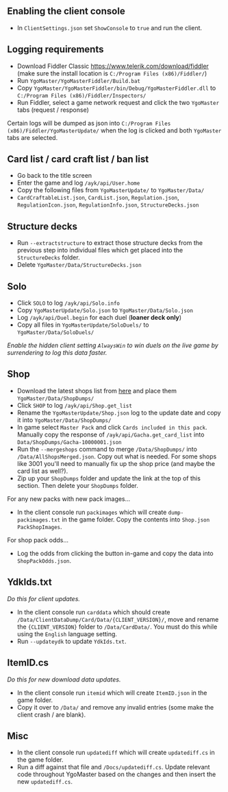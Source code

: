## Enabling the client console

- In `ClientSettings.json` set `ShowConsole` to `true` and run the client.

## Logging requirements

- Download Fiddler Classic https://www.telerik.com/download/fiddler (make sure the install location is `C:/Program Files (x86)/Fiddler/`)
- Run `YgoMaster/YgoMasterFiddler/Build.bat`
- Copy `YgoMaster/YgoMasterFiddler/bin/Debug/YgoMasterFiddler.dll` to `C:/Program Files (x86)/Fiddler/Inspectors/`
- Run Fiddler, select a game network request and click the two `YgoMaster` tabs (request / response)

Certain logs will be dumped as json into `C:/Program Files (x86)/Fiddler/YgoMasterUpdate/` when the log is clicked and both `YgoMaster` tabs are selected.

## Card list / card craft list / ban list

- Go back to the title screen
- Enter the game and log `/ayk/api/User.home`
- Copy the following files from `YgoMasterUpdate/` to `YgoMaster/Data/`
- `CardCraftableList.json`, `CardList.json`, `Regulation.json`, `RegulationIcon.json`, `RegulationInfo.json`, `StructureDecks.json`

## Structure decks

- Run `--extractstructure` to extract those structure decks from the previous step into individual files which get placed into the `StructureDecks` folder.
- Delete `YgoMaster/Data/StructureDecks.json`

## Solo

- Click `SOLO` to log `/ayk/api/Solo.info`
- Copy `YgoMasterUpdate/Solo.json` to `YgoMaster/Data/Solo.json`
- Log `/ayk/api/Duel.begin` for each duel (**loaner deck only**)
- Copy all files in `YgoMasterUpdate/SoloDuels/` to `YgoMaster/Data/SoloDuels/`

*Enable the hidden client setting `AlwaysWin` to win duels on the live game by surrendering to log this data faster.*

## Shop

- Download the latest shops list from [here](https://github.com/pixeltris/YgoMaster/issues/129) and place them `YgoMaster/Data/ShopDumps/`
- Click `SHOP` to log `/ayk/api/Shop.get_list`
- Rename the `YgoMasterUpdate/Shop.json` log to the update date and copy it into `YgoMaster/Data/ShopDumps/`
- In game select `Master Pack` and click `Cards included in this pack`. Manually copy the response of `/ayk/api/Gacha.get_card_list` into `Data/ShopDumps/Gacha-10000001.json`
- Run the `--mergeshops` command to merge `/Data/ShopDumps/` into `/Data/AllShopsMerged.json`. Copy out what is needed. For some shops like 3001 you'll need to manually fix up the shop price (and maybe the card list as well?).
- Zip up your `ShopDumps` folder and update the link at the top of this section. Then delete your `ShopDumps` folder.

For any new packs with new pack images...

- In the client console run `packimages` which will create `dump-packimages.txt` in the game folder. Copy the contents into `Shop.json` `PackShopImages`.

For shop pack odds...

- Log the odds from clicking the button in-game and copy the data into `ShopPackOdds.json`.

## YdkIds.txt

*Do this for client updates.*

- In the client console run `carddata` which should create `/Data/ClientDataDump/Card/Data/{CLIENT_VERSION}/`, move and rename the `{CLIENT_VERSION}` folder to `/Data/CardData/`. You must do this while using the `English` language setting.
- Run `--updateydk` to update `YdkIds.txt`.

## ItemID.cs

*Do this for new download data updates.*

- In the client console run `itemid` which will create `ItemID.json` in the game folder.
- Copy it over to `/Data/` and remove any invalid entries (some make the client crash / are blank).

## Misc

- In the client console run `updatediff` which will create `updatediff.cs` in the game folder.
- Run a diff against that file and `/Docs/updatediff.cs`. Update relevant code throughout YgoMaster based on the changes and then insert the new `updatediff.cs`.